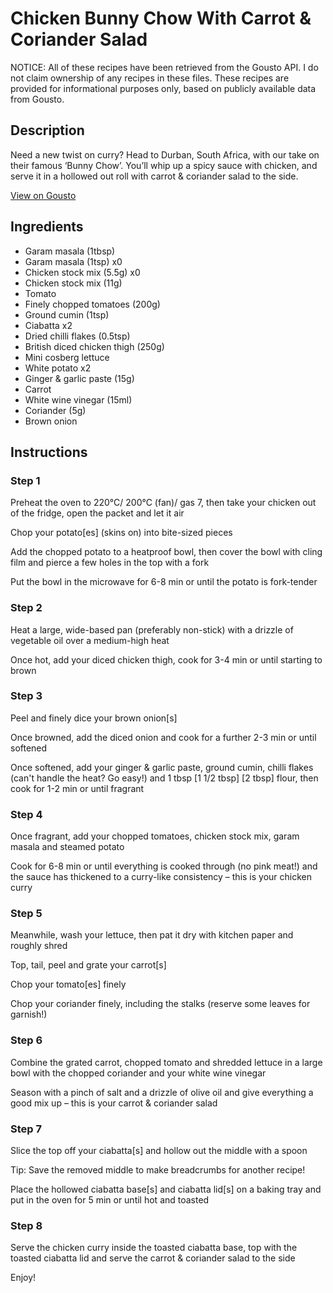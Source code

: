 # Chicken Bunny Chow With Carrot & Coriander Salad

NOTICE: All of these recipes have been retrieved from the Gousto API. I do not claim ownership of any recipes in these files. These recipes are provided for informational purposes only, based on publicly available data from Gousto.

## Description

Need a new twist on curry? Head to Durban, South Africa, with our take on their famous ‘Bunny Chow’. You’ll whip up a spicy sauce with chicken, and serve it in a hollowed out roll with carrot & coriander salad to the side.

[View on Gousto](https://www.gousto.co.uk/recipes/cookbook/chicken-bunny-chow-with-carrot-sambal)

## Ingredients

- Garam masala (1tbsp)
- Garam masala (1tsp) x0
- Chicken stock mix (5.5g) x0
- Chicken stock mix (11g)
- Tomato
- Finely chopped tomatoes (200g)
- Ground cumin (1tsp)
- Ciabatta x2
- Dried chilli flakes (0.5tsp)
- British diced chicken thigh (250g)
- Mini cosberg lettuce
- White potato x2
- Ginger & garlic paste (15g)
- Carrot
- White wine vinegar (15ml)
- Coriander (5g)
- Brown onion

## Instructions


### Step 1

Preheat the oven to 220°C/ 200°C (fan)/ gas 7, then take your chicken out of the fridge, open the packet and let it air

Chop your potato[es] (skins on) into bite-sized pieces

Add the chopped potato to a heatproof bowl, then cover the bowl with cling film and pierce a few holes in the top with a fork

Put the bowl in the microwave for 6-8 min or until the potato is fork-tender


### Step 2

Heat a large, wide-based pan (preferably non-stick) with a drizzle of vegetable oil over a medium-high heat

Once hot, add your diced chicken thigh, cook for 3-4 min or until starting to brown


### Step 3

Peel and finely dice your brown onion[s]

Once browned, add the diced onion and cook for a further 2-3 min or until softened

Once softened, add your ginger & garlic paste, ground cumin, chilli flakes (can't handle the heat? Go easy!) and 1 tbsp <span class="text-purple">[1 1/2 tbsp] <span class="text-danger">[2 tbsp]</span> </span>flour, then cook for 1-2 min or until fragrant


### Step 4

Once fragrant, add your chopped tomatoes, chicken stock mix, garam masala and steamed potato

Cook for 6-8 min or until everything is cooked through (no pink meat!) and the sauce has thickened to a curry-like consistency – this is your chicken curry


### Step 5

Meanwhile, wash your lettuce, then pat it dry with kitchen paper and roughly shred

Top, tail, peel and grate your carrot[s]

Chop your tomato[es] finely

Chop your coriander finely, including the stalks (reserve some leaves for garnish!)


### Step 6

Combine the grated carrot, chopped tomato and shredded lettuce in a large bowl with the chopped coriander and your white wine vinegar

Season with a pinch of salt and a drizzle of olive oil and give everything a good mix up – this is your carrot & coriander salad


### Step 7

Slice the top off your ciabatta[s] and hollow out the middle with a spoon

Tip: Save the removed middle to make breadcrumbs for another recipe!

Place the hollowed ciabatta base[s] and ciabatta lid[s] on a baking tray and put in the oven for 5 min or until hot and toasted

### Step 8

Serve the chicken curry inside the toasted ciabatta base, top with the toasted ciabatta lid and serve the carrot & coriander salad to the side

Enjoy!

